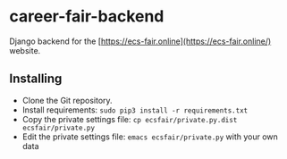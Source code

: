 # career-fair-backend
Django backend for the [https://ecs-fair.online](https://ecs-fair.online/) website.

## Installing
* Clone the Git repository.
* Install requirements: `sudo pip3 install -r requirements.txt`
* Copy the private settings file: `cp ecsfair/private.py.dist ecsfair/private.py`
* Edit the private settings file: `emacs ecsfair/private.py` with your own data